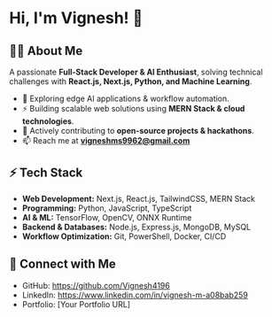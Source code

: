 # Hi, I'm Vignesh! 🚀  

## 👨‍💻 About Me  
A passionate **Full-Stack Developer & AI Enthusiast**, solving technical challenges with **React.js, Next.js, Python, and Machine Learning**.  

- 🔭 Exploring edge AI applications & workflow automation.  
- ⚡ Building scalable web solutions using **MERN Stack & cloud technologies**.  
- 🌱 Actively contributing to **open-source projects & hackathons**.  
- 📫 Reach me at **vigneshms9962@gmail.com**  

## ⚡ Tech Stack  
- **Web Development:** Next.js, React.js, TailwindCSS, MERN Stack  
- **Programming:** Python, JavaScript, TypeScript  
- **AI & ML:** TensorFlow, OpenCV, ONNX Runtime  
- **Backend & Databases:** Node.js, Express.js, MongoDB, MySQL  
- **Workflow Optimization:** Git, PowerShell, Docker, CI/CD  

## 🔗 Connect with Me  
- GitHub: https://github.com/Vignesh4196 
- LinkedIn: https://www.linkedin.com/in/vignesh-m-a08bab259 
- Portfolio: [Your Portfolio URL]  


